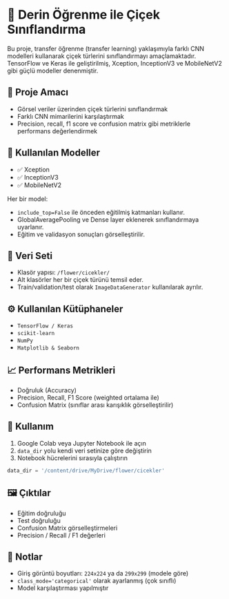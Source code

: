 
# 🌸 Derin Öğrenme ile Çiçek Sınıflandırma

Bu proje, transfer öğrenme (transfer learning) yaklaşımıyla farklı CNN modelleri kullanarak çiçek türlerini sınıflandırmayı amaçlamaktadır. TensorFlow ve Keras ile geliştirilmiş, Xception, InceptionV3 ve MobileNetV2 gibi güçlü modeller denenmiştir.

## 🎯 Proje Amacı

- Görsel veriler üzerinden çiçek türlerini sınıflandırmak
- Farklı CNN mimarilerini karşılaştırmak
- Precision, recall, f1 score ve confusion matrix gibi metriklerle performans değerlendirmek

## 🧠 Kullanılan Modeller

- ✅ Xception
- ✅ InceptionV3
- ✅ MobileNetV2

Her bir model:

- `include_top=False` ile önceden eğitilmiş katmanları kullanır.
- GlobalAveragePooling ve Dense layer eklenerek sınıflandırmaya uyarlanır.
- Eğitim ve validasyon sonuçları görselleştirilir.

## 📁 Veri Seti

- Klasör yapısı: `/flower/cicekler/`
- Alt klasörler her bir çiçek türünü temsil eder.
- Train/validation/test olarak `ImageDataGenerator` kullanılarak ayrılır.

## ⚙️ Kullanılan Kütüphaneler

- `TensorFlow / Keras`
- `scikit-learn`
- `NumPy`
- `Matplotlib & Seaborn`

## 📈 Performans Metrikleri

- Doğruluk (Accuracy)
- Precision, Recall, F1 Score (weighted ortalama ile)
- Confusion Matrix (sınıflar arası karışıklık görselleştirilir)

## 🚀 Kullanım

1. Google Colab veya Jupyter Notebook ile açın
2. `data_dir` yolu kendi veri setinize göre değiştirin
3. Notebook hücrelerini sırasıyla çalıştırın

```python
data_dir = '/content/drive/MyDrive/flower/cicekler'
```

## 🖼️ Çıktılar

- Eğitim doğruluğu
- Test doğruluğu
- Confusion Matrix görselleştirmeleri
- Precision / Recall / F1 değerleri

## 📌 Notlar

- Giriş görüntü boyutları: `224x224` ya da `299x299` (modele göre)
- `class_mode='categorical'` olarak ayarlanmış (çok sınıflı)
- Model karşılaştırması yapılmıştır
